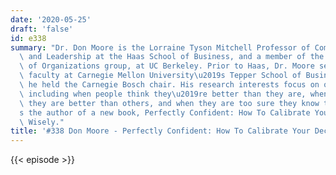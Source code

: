 ```yaml
---
date: '2020-05-25'
draft: 'false'
id: e338
summary: "Dr. Don Moore is the Lorraine Tyson Mitchell Professor of Communication\
  \ and Leadership at the Haas School of Business, and a member of the Management\
  \ of Organizations group, at UC Berkeley. Prior to Haas, Dr. Moore served on the\
  \ faculty at Carnegie Mellon University\u2019s Tepper School of Business, where\
  \ he held the Carnegie Bosch chair. His research interests focus on overconfidence,\
  \ including when people think they\u2019re better than they are, when they think\
  \ they are better than others, and when they are too sure they know the truth. He\u2019\
  s the author of a new book, Perfectly Confident: How To Calibrate Your Decisions\
  \ Wisely."
title: '#338 Don Moore - Perfectly Confident: How To Calibrate Your Decisions Wisely'
---
```

{{< episode >}}
